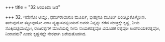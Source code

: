 +++
title = "32 ಆಯಿತಿದು ಜಡ"

+++
32. ಇದೇನೋ ಆಯ್ತು, ಧರ್ಮರಾಯನೂ ಮೂರ್ಖ, ಭೀಷ್ಮನೂ ಮೂರ್ಖ ಎಂದಿಟ್ಟುಕೊಳ್ಳೋಣ.  ತಾಕುವುದೋ ತಟ್ಟುವುದೋ ಎಂಬ ವ್ಯತ್ಯಾಸವನ್ನರಿಯದೆ ಅವರು ನಿನ್ನನ್ನು ಕರೆದ ಮಾತ್ರಕ್ಕೇ ಕೃಷ್ಣ, ನೀನು ಸೊಕ್ಕಿಬಿಟ್ಟೆಯೆಲ್ಲೋ, ರಾಜರತ್ನಗಳ ಮಾಲೆಯಲ್ಲಿ ನೀನು ನಾಯಕರತ್ನವೋ ವಿದೂಷಕ ರತ್ನವೋ ಉಪನಾಯಕರತ್ನವೋ, ನೀನಾವನು? ಎಂದು ಕೃಷ್ಣನನ್ನೇ ನೇರವಾಗಿ ಜರೆಯತೊಡಗಿದ.